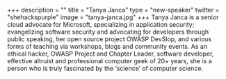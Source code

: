 +++
description = ""
title = "Tanya Janca"
type = "new-speaker"
twitter = "shehackspurple"
image = "tanya-janca.jpg"
+++
Tanya Janca is a senior cloud advocate for Microsoft, specializing in application
security; evangelizing software security and advocating for developers through public
speaking, her open source project OWASP DevSlop, and various forms of teaching via
workshops, blogs and community events.  As an ethical hacker, OWASP Project and Chapter
Leader, software developer, effective altruist and professional computer geek of 20+
years, she is a person who is truly fascinated by the ‘science’ of computer science.